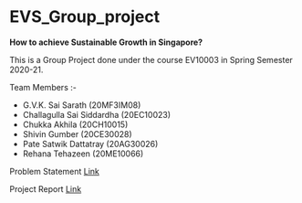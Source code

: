 # EVS_Group_project
**How to achieve Sustainable Growth in Singapore?**

This is a Group Project done under the course EV10003 in Spring Semester 2020-21.

Team Members :-

- G.V.K. Sai Sarath (20MF3IM08)
- Challagulla Sai Siddardha (20EC10023)
- Chukka Akhila (20CH10015)
- Shivin Gumber (20CE30028)
- Pate Satwik Dattatray (20AG30026)
- Rehana Tehazeen (20ME10066)

Problem Statement [Link](https://iitkgpacin.sharepoint.com/:b:/s/EV10003EnvironmentalScienceSection1112/EYcyysVKp9NGp-wKjIAACSIBWBRMjgDiE7qx7Og8yqEPcg?e=KRDefB)

Project Report [Link](https://docs.google.com/document/d/11FMsRNkUrn9qC9yVASi6qXGfRLFtcVSex5oyKwFDRG0/edit?usp=sharing)






